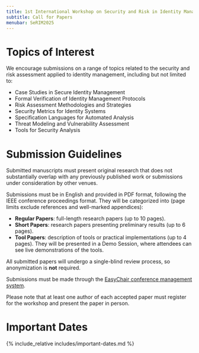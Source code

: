 ```yaml
---
title: 1st International Workshop on Security and Risk in Identity Management (SeRIM 2025)
subtitle: Call for Papers
menubar: SeRIM2025
---
```


# Topics of Interest
We encourage submissions on a range of topics related to the security and risk assessment applied to identity management, including but not limited to:
- Case Studies in Secure Identity Management
- Formal Verification of Identity Management Protocols
- Risk Assessment Methodologies and Strategies
- Security Metrics for Identity Systems
- Specification Languages for Automated Analysis
- Threat Modeling and Vulnerability Assessment
- Tools for Security Analysis

# Submission Guidelines
Submitted manuscripts must present original research that does not substantially overlap with any previously published work or submissions under consideration by other venues.

Submissions must be in English and provided in PDF format, following the IEEE conference proceedings format. They will be categorized into (page limits exclude references and well-marked appendices):
- **Regular Papers**: full-length research papers (up to 10 pages).
- **Short Papers**: research papers presenting preliminary results (up to 6 pages).
- **Tool Papers**: description of tools or practical implementations (up to 4 pages). They will be presented in a Demo Session, where attendees can see live demonstrations of the tools.

All submitted papers will undergo a single-blind review process, so anonymization is **not** required.

Submissions must be made through the [EasyChair conference management system](https://easychair.org/conferences/?conf=serim2025).

Please note that at least one author of each accepted paper must register for the workshop and present the paper in person.

# Important Dates
{% include_relative includes/important-dates.md %}
